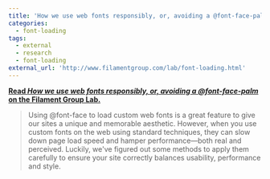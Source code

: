 ```yaml
---
title: 'How we use web fonts responsibly, or, avoiding a @font-face-palm'
categories:
  - font-loading
tags:
  - external
  - research
  - font-loading
external_url: 'http://www.filamentgroup.com/lab/font-loading.html'
---
```


[**Read *How we use web fonts responsibly, or, avoiding a @font-face-palm* on the Filament Group Lab.**](http://www.filamentgroup.com/lab/font-loading.html)

> Using @font-face to load custom web fonts is a great feature to give our sites a unique and memorable aesthetic. However, when you use custom fonts on the web using standard techniques, they can slow down page load speed and hamper performance—both real and perceived. Luckily, we've figured out some methods to apply them carefully to ensure your site correctly balances usability, performance and style.
